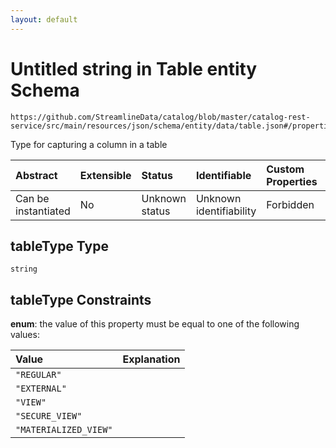 ```yaml
---
layout: default
---
```


# Untitled string in Table entity Schema

```text
https://github.com/StreamlineData/catalog/blob/master/catalog-rest-service/src/main/resources/json/schema/entity/data/table.json#/properties/tableType
```

Type for capturing a column in a table

| Abstract | Extensible | Status | Identifiable | Custom Properties | Additional Properties | Access Restrictions | Defined In |
| :--- | :--- | :--- | :--- | :--- | :--- | :--- | :--- |
| Can be instantiated | No | Unknown status | Unknown identifiability | Forbidden | Allowed | none | [table.json\*](table.md) |

## tableType Type

`string`

## tableType Constraints

**enum**: the value of this property must be equal to one of the following values:

| Value | Explanation |
| :--- | :--- |
| `"REGULAR"` |  |
| `"EXTERNAL"` |  |
| `"VIEW"` |  |
| `"SECURE_VIEW"` |  |
| `"MATERIALIZED_VIEW"` |  |

